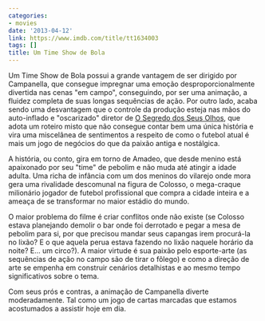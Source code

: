 ```yaml
---
categories:
- movies
date: '2013-04-12'
link: https://www.imdb.com/title/tt1634003
tags: []
title: Um Time Show de Bola
---
```


Um Time Show de Bola possui a grande vantagem de ser dirigido por Campanella, que consegue impregnar uma emoção desproporcionalmente divertida nas cenas "em campo", conseguindo, por ser uma animação, a fluidez completa de suas longas sequências de ação. Por outro lado, acaba sendo uma desvantagem que o controle da produção esteja nas mãos do auto-inflado e "oscarizado" diretor de [O Segredo dos Seus Olhos], que adota um roteiro misto que não consegue contar bem uma única história e vira uma miscelânea de sentimentos a respeito de como o futebol atual é mais um jogo de negócios do que da paixão antiga e nostálgica.

A história, ou conto, gira em torno de Amadeo, que desde menino está apaixonado por seu "time" de pebolim e não muda até atingir a idade adulta. Uma richa de infância com um dos meninos do vilarejo onde mora gera uma rivalidade descomunal na figura de Colosso, o mega-craque milionário jogador de futebol profissional que compra a cidade inteira e a ameaça de se transformar no maior estádio do mundo.

O maior problema do filme é criar conflitos onde não existe (se Colosso estava planejando demolir o bar onde foi derrotado e pegar a mesa de pebolim para si, por que precisou mandar seus capangas irem procurá-la no lixão? E o que aquela perua estava fazendo no lixão naquele horário da noite? E... um circo?). A maior virtude é sua paixão pelo esporte-arte (as sequências de ação no campo são de tirar o fôlego) e como a direção de arte se empenha em construir cenários detalhistas e ao mesmo tempo significativos sobre o tema.

Com seus prós e contras, a animação de Campanella diverte moderadamente. Tal como um jogo de cartas marcadas que estamos acostumados a assistir hoje em dia.

[O Segredo dos Seus Olhos]: /o-segredo-dos-seus-olhos